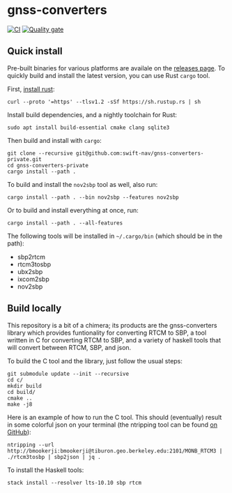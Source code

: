 gnss-converters
===========

[![CI](https://github.com/swift-nav/gnss-converters-private/actions/workflows/ci.yaml/badge.svg)](https://github.com/swift-nav/gnss-converters-private/actions/workflows/ci.yaml) [![Quality gate](https://sonarcloud.io/api/project_badges/quality_gate?project=swift-nav_gnss-converters-private&token=b5bc9e8c800e8c371ae68e0e8c2471eb73d389c2)](https://sonarcloud.io/dashboard?id=swift-nav_gnss-converters-private)

## Quick install

Pre-built binaries for various platforms are availale on the [releases page][5].
To quickly build and install the latest version, you can use Rust `cargo` tool.

First, [install rust][6]:

```
curl --proto '=https' --tlsv1.2 -sSf https://sh.rustup.rs | sh
```

Install build dependencies, and a nightly toolchain for Rust:

```
sudo apt install build-essential cmake clang sqlite3
```

Then build and install with `cargo`:

```
git clone --recursive git@github.com:swift-nav/gnss-converters-private.git
cd gnss-converters-private
cargo install --path .
```

To build and install the `nov2sbp` tool as well, also run:

```
cargo install --path . --bin nov2sbp --features nov2sbp
```

Or to build and install everything at once, run:

```
cargo install --path . --all-features
```

The following tools will be installed in `~/.cargo/bin` (which should be in the path):

- sbp2rtcm
- rtcm3tosbp
- ubx2sbp
- ixcom2sbp
- nov2sbp

## Build locally

This repository is a bit of a chimera; its products are the
gnss-converters library which provides funtionality for converting
RTCM to SBP, a tool written in C for converting RTCM to SBP, and a
variety of haskell tools that will convert between RTCM, SBP, and
json.

To build the C tool and the library, just follow the usual steps:

```
git submodule update --init --recursive
cd c/
mkdir build
cd build/
cmake ..
make -j8
```

Here is an example of how to run the C tool.  This should (eventually)
result in some colorful json on your terminal (the ntripping tool
can be found [on GitHub](https://github.com/swift-nav/ntripping)):

```
ntripping --url http://bmookerji:bmookerji@tiburon.geo.berkeley.edu:2101/MONB_RTCM3 | ./rtcm3tosbp | sbp2json | jq .
```

To install the Haskell tools:

```
stack install --resolver lts-10.10 sbp rtcm
```

[5]: https://github.com/swift-nav/gnss-converters-private/releases
[6]: https://www.rust-lang.org/tools/install
